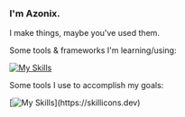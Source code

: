 ### I'm Azonix.

I make things, maybe you've used them.

Some tools & frameworks I'm learning/using:

[![My Skills](https://skillicons.dev/icons?i=ts,java,lua,svelte,mongodb,tailwind,express)](https://skillicons.dev)

Some tools I use to accomplish my goals:

[![My Skills](https://skillicons.dev/icons?i=gcp,vercel,vscode,idea,git,cloudflare,)](https://skillicons.dev)
